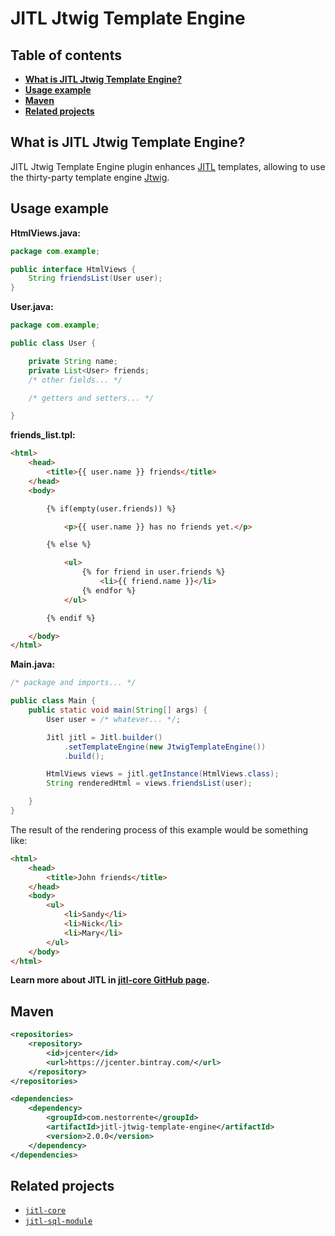 # JITL Jtwig Template Engine

## Table of contents
+ **[What is JITL Jtwig Template Engine?](#what-is-jitl-jtwig-template-engine)**
+ **[Usage example](#usage-example)**
+ **[Maven](#maven)**
+ **[Related projects](#related-projects)**

## What is JITL Jtwig Template Engine?

JITL Jtwig Template Engine plugin enhances [JITL](https://github.com/nestorrente/jitl-core) templates, allowing to use the thirty-party template engine [Jtwig](http://jtwig.org/).

## Usage example
**HtmlViews.java:**
```java
package com.example;

public interface HtmlViews {
    String friendsList(User user);
}
```
**User.java:**
```java
package com.example;

public class User {

    private String name;
    private List<User> friends;
    /* other fields... */

    /* getters and setters... */

}
```
**friends_list.tpl:**
```html
<html>
    <head>
        <title>{{ user.name }} friends</title>
    </head>
    <body>

        {% if(empty(user.friends)) %}

            <p>{{ user.name }} has no friends yet.</p>

        {% else %}

            <ul>
                {% for friend in user.friends %}
                    <li>{{ friend.name }}</li>
                {% endfor %}
            </ul>

        {% endif %}

    </body>
</html>
```
**Main.java:**
```java
/* package and imports... */

public class Main {
    public static void main(String[] args) {
        User user = /* whatever... */;

        Jitl jitl = Jitl.builder()
            .setTemplateEngine(new JtwigTemplateEngine())
            .build();

        HtmlViews views = jitl.getInstance(HtmlViews.class);
        String renderedHtml = views.friendsList(user);

    }
}
```
The result of the rendering process of this example would be something like:
```html
<html>
    <head>
        <title>John friends</title>
    </head>
    <body>
        <ul>
            <li>Sandy</li>
            <li>Nick</li>
            <li>Mary</li>
        </ul>
    </body>
</html>
```
**Learn more about JITL in [jitl-core GitHub page](https://github.com/nestorrente/jitl-core).**

## Maven

```xml
<repositories>
	<repository>
		<id>jcenter</id>
		<url>https://jcenter.bintray.com/</url>
	</repository>
</repositories>

<dependencies>
	<dependency>
		<groupId>com.nestorrente</groupId>
		<artifactId>jitl-jtwig-template-engine</artifactId>
		<version>2.0.0</version>
	</dependency>
</dependencies>
```

## Related projects
+ [```jitl-core```](https://github.com/nestorrente/jitl-core)
+ [```jitl-sql-module```](https://github.com/nestorrente/jitl-sql-module)
